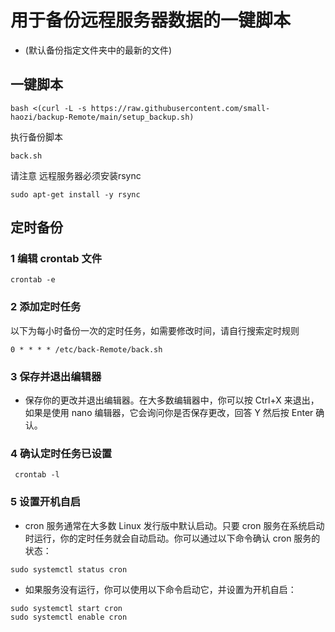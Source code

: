 # 用于备份远程服务器数据的一键脚本
- (默认备份指定文件夹中的最新的文件)
## 一键脚本
```
bash <(curl -L -s https://raw.githubusercontent.com/small-haozi/backup-Remote/main/setup_backup.sh)
```
执行备份脚本
```
back.sh
```

请注意 远程服务器必须安装rsync
```
sudo apt-get install -y rsync
```
## 定时备份
  ### 1 编辑 crontab 文件
    
    crontab -e
    
  ### 2 添加定时任务
  以下为每小时备份一次的定时任务，如需要修改时间，请自行搜索定时规则
    
    0 * * * * /etc/back-Remote/back.sh
    
  ### 3 保存并退出编辑器
  - 保存你的更改并退出编辑器。在大多数编辑器中，你可以按 Ctrl+X 来退出，如果是使用 nano 编辑器，它会询问你是否保存更改，回答 Y 然后按 Enter 确认。
  ### 4 确认定时任务已设置
     
     crontab -l
     
  ### 5 设置开机自启
  - cron 服务通常在大多数 Linux 发行版中默认启动。只要 cron 服务在系统启动时运行，你的定时任务就会自动启动。你可以通过以下命令确认 cron 服务的状态：
  ```
  sudo systemctl status cron
  ```
  - 如果服务没有运行，你可以使用以下命令启动它，并设置为开机自启：
  ```
  sudo systemctl start cron
  sudo systemctl enable cron
  ```
